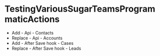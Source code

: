 # TestingVariousSugarTeamsProgrammaticActions

* Add - Api - Contacts
* Replace - Api - Accounts
* Add - After Save hook - Cases
* Replace - After Save hook - Leads
